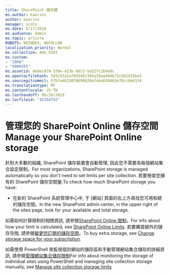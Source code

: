 ```yaml
---
title: SharePoint 儲存體
ms.author: kaarins
author: kaarins
manager: scotv
ms.date: 5/17/2018
ms.audience: Admin
ms.topic: article
ROBOTS: NOINDEX, NOFOLLOW
localization_priority: Normal
ms.collection: Adm_O365
ms.custom:
- "2008"
- "9000355"
ms.assetid: 8e0ec879-3f0e-423b-9d72-5e52fc2b9e0c
ms.openlocfilehash: 5d3c93a1e78d3481394a39aa484bf2cdd1435be2
ms.sourcegitcommit: 5fb7a4b28859690020efdea630d03e70cc0e6334
ms.translationtype: MT
ms.contentlocale: zh-TW
ms.lasthandoff: 06/28/2019
ms.locfileid: "35354752"
---
```

# <a name="manage-your-sharepoint-online-storage"></a><span data-ttu-id="7627c-102">管理您的 SharePoint Online 儲存空間</span><span class="sxs-lookup"><span data-stu-id="7627c-102">Manage your SharePoint Online storage</span></span>

<span data-ttu-id="7627c-103">針對大多數的組織, SharePoint 儲存裝置會自動管理, 因此您不需要為每個網站集合設定限制。</span><span class="sxs-lookup"><span data-stu-id="7627c-103">For most organizations, SharePoint storage is managed automatically so you don't need to set limits per site collection.</span></span> <span data-ttu-id="7627c-104">若要檢查您擁有的 SharePoint 儲存空間量:</span><span class="sxs-lookup"><span data-stu-id="7627c-104">To check how much SharePoint storage you have:</span></span>
  
- <span data-ttu-id="7627c-105">在新的 SharePoint 系統管理中心中, 于 [網站] 頁面的右上方尋找您可用和總的儲存空間。</span><span class="sxs-lookup"><span data-stu-id="7627c-105">In the new SharePoint admin center, in the upper right of the sites page, look for your available and total storage.</span></span>

<span data-ttu-id="7627c-106">如需如何計算限制的相關資訊, 請參閱[SharePoint Online 限制](https://go.microsoft.com/fwlink/p/?LinkID=856113)。</span><span class="sxs-lookup"><span data-stu-id="7627c-106">For info about how your limit is calculated, see [SharePoint Online Limits](https://go.microsoft.com/fwlink/p/?LinkID=856113).</span></span> <span data-ttu-id="7627c-107">若要購買額外的儲存空間, 請參閱[變更您訂閱的儲存空間](https://go.microsoft.com/fwlink/?linkid=866428)。</span><span class="sxs-lookup"><span data-stu-id="7627c-107">To buy extra storage, see [Change storage space for your subscription](https://go.microsoft.com/fwlink/?linkid=866428).</span></span>
  
<span data-ttu-id="7627c-108">如需使用 PowerShell 來監視個別網站的儲存區和手動管理網站集合儲存的詳細資訊, 請參閱[管理網站集合儲存限制](https://go.microsoft.com/fwlink/?linkid=867833)</span><span class="sxs-lookup"><span data-stu-id="7627c-108">For info about monitoring the storage of individual sites using PowerShell and managing site collection storage manually, see [Manage site collection storage limits](https://go.microsoft.com/fwlink/?linkid=867833)</span></span>
  